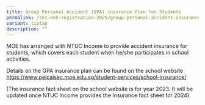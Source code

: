 ```yaml
---
title: Group Personal Accident (GPA) Insurance Plan for Students
permalink: /sec-one-registration-2025/group-personal-accident-insurance-plan-for-students/
variant: tiptap
description: ""
---
```

<p>MOE has arranged with NTUC Income to provide accident insurance for students, which covers each student when he/she participates in school activities.</p><p>Details on the GPA insurance plan can be found on the school website <a href="https://www.peicaisec.moe.edu.sg/student-services/school-insurance/" rel="noopener noreferrer nofollow" target="_blank">https://www.peicaisec.moe.edu.sg/student-services/school-insurance/</a></p><p>(The insurance fact sheet on the school website is for year 2023. It will be updated once NTUC Income provides the Insurance fact sheet for 2024).</p>